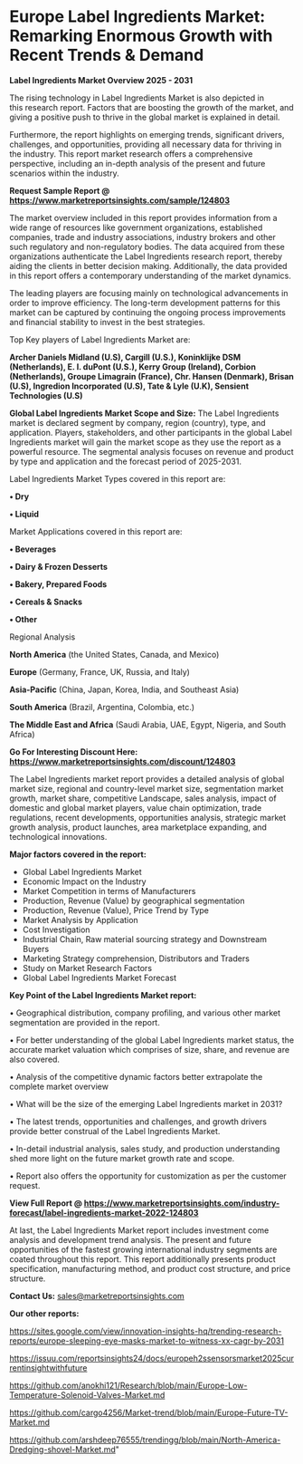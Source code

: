 # Europe Label Ingredients Market: Remarking Enormous Growth with Recent Trends & Demand

<Strong> Label Ingredients Market Overview 2025 - 2031</strong>

The rising technology in Label Ingredients Market is also depicted in this research report. Factors that are boosting the growth of the market, and giving a positive push to thrive in the global market is explained in detail.

Furthermore, the report highlights on emerging trends, significant drivers, challenges, and opportunities, providing all necessary data for thriving in the industry. This report market research offers a comprehensive perspective, including an in-depth analysis of the present and future scenarios within the industry.

<strong>Request Sample Report @ <a href=https://www.marketreportsinsights.com/sample/124803>https://www.marketreportsinsights.com/sample/124803</a></strong>

The market overview included in this report provides information from a wide range of resources like government organizations, established companies, trade and industry associations, industry brokers and other such regulatory and non-regulatory bodies. The data acquired from these organizations authenticate the Label Ingredients research report, thereby aiding the clients in better decision making. Additionally, the data provided in this report offers a contemporary understanding of the market dynamics.

The leading players are focusing mainly on technological advancements in order to improve efficiency. The long-term development patterns for this market can be captured by continuing the ongoing process improvements and financial stability to invest in the best strategies.

Top Key players of Label Ingredients Market are:

<strong>Archer Daniels Midland (U.S), Cargill (U.S.), Koninklijke DSM (Netherlands), E. I. duPont (U.S.), Kerry Group (Ireland), Corbion (Netherlands), Groupe Limagrain (France), Chr. Hansen (Denmark), Brisan (U.S), Ingredion Incorporated (U.S), Tate & Lyle (U.K), Sensient Technologies (U.S)</strong>

<strong><b>Global Label Ingredients Market Scope and Size:</b></strong>
The Label Ingredients market is declared segment by company, region (country), type, and application. Players, stakeholders, and other participants in the global Label Ingredients market will gain the market scope as they use the report as a powerful resource. The segmental analysis focuses on revenue and product by type and application and the forecast period of 2025-2031.

Label Ingredients Market Types covered in this report are:

<strong>• Dry

• Liquid</strong>

Market Applications covered in this report are:

<strong>• Beverages

• Dairy & Frozen Desserts

• Bakery, Prepared Foods

• Cereals & Snacks

• Other</strong> 

Regional Analysis

<strong>North America</strong> (the United States, Canada, and Mexico)

<strong>Europe</strong> (Germany, France, UK, Russia, and Italy)

<strong>Asia-Pacific</strong> (China, Japan, Korea, India, and Southeast Asia)

<strong>South America</strong> (Brazil, Argentina, Colombia, etc.)

<strong>The Middle East and Africa</strong> (Saudi Arabia, UAE, Egypt, Nigeria, and South Africa)

<strong>Go For Interesting Discount Here: <a href=https://www.marketreportsinsights.com/discount/124803>https://www.marketreportsinsights.com/discount/124803</a></strong>

The Label Ingredients market report provides a detailed analysis of global market size, regional and country-level market size, segmentation market growth, market share, competitive Landscape, sales analysis, impact of domestic and global market players, value chain optimization, trade regulations, recent developments, opportunities analysis, strategic market growth analysis, product launches, area marketplace expanding, and technological innovations.

<strong><b>Major factors covered in the report:</b></strong>
<ul>
  <li>Global Label Ingredients Market </li>
  <li>Economic Impact on the Industry</li>
  <li>Market Competition in terms of Manufacturers</li>
  <li>Production, Revenue (Value) by geographical segmentation</li>
  <li>Production, Revenue (Value), Price Trend by Type</li>
  <li>Market Analysis by Application</li>
  <li>Cost Investigation</li>
  <li>Industrial Chain, Raw material sourcing strategy and Downstream Buyers</li>
  <li>Marketing Strategy comprehension, Distributors and Traders</li>
  <li>Study on Market Research Factors</li>
  <li>Global Label Ingredients Market Forecast</li>
</ul>

<strong><b>Key Point of the Label Ingredients Market report:</b></strong>

• Geographical distribution, company profiling, and various other market segmentation are provided in the report.

• For better understanding of the global Label Ingredients market status, the accurate market valuation which comprises of size, share, and revenue are also covered.

• Analysis of the competitive dynamic factors better extrapolate the complete market overview

• What will be the size of the emerging Label Ingredients market in 2031?

• The latest trends, opportunities and challenges, and growth drivers provide better construal of the Label Ingredients Market.

• In-detail industrial analysis, sales study, and production understanding shed more light on the future market growth rate and scope.

• Report also offers the opportunity for customization as per the customer request.

<strong><b>View Full Report @ <a href=https://www.marketreportsinsights.com/industry-forecast/label-ingredients-market-2022-124803>https://www.marketreportsinsights.com/industry-forecast/label-ingredients-market-2022-124803</a></b></strong>


At last, the Label Ingredients Market report includes investment come analysis and development trend analysis. The present and future opportunities of the fastest growing international industry segments are coated throughout this report. This report additionally presents product specification, manufacturing method, and product cost structure, and price structure.

<strong>Contact Us:</strong>
sales@marketreportsinsights.com

<strong>Our other reports:</strong>

<a href=https://sites.google.com/view/innovation-insights-hq/trending-research-reports/europe-sleeping-eye-masks-market-to-witness-xx-cagr-by-2031>https://sites.google.com/view/innovation-insights-hq/trending-research-reports/europe-sleeping-eye-masks-market-to-witness-xx-cagr-by-2031</a>

<a href=https://issuu.com/reportsinsights24/docs/europeh2ssensorsmarket2025currentinsightwithfuture>https://issuu.com/reportsinsights24/docs/europeh2ssensorsmarket2025currentinsightwithfuture</a>

<a href=https://github.com/anokhi121/Research/blob/main/Europe-Low-Temperature-Solenoid-Valves-Market.md>https://github.com/anokhi121/Research/blob/main/Europe-Low-Temperature-Solenoid-Valves-Market.md</a>

<a href=https://github.com/cargo4256/Market-trend/blob/main/Europe-Future-TV-Market.md>https://github.com/cargo4256/Market-trend/blob/main/Europe-Future-TV-Market.md</a>

<a href=https://github.com/arshdeep76555/trendingg/blob/main/North-America-Dredging-shovel-Market.md>https://github.com/arshdeep76555/trendingg/blob/main/North-America-Dredging-shovel-Market.md</a>"
